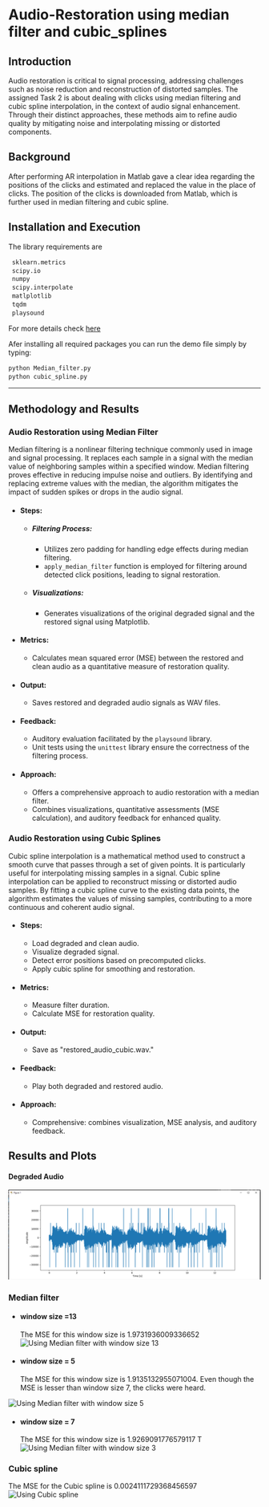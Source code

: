 # Audio-Restoration using median filter and cubic_splines

## Introduction

Audio restoration is critical to signal processing, addressing challenges such as noise reduction and reconstruction of distorted samples. 
The assigned Task 2 is about dealing with clicks using median filtering and cubic spline interpolation, in the context of audio signal enhancement.
Through their distinct approaches, these methods aim to refine audio quality by mitigating noise and interpolating missing or distorted components.

## Background

After performing AR interpolation in Matlab gave a clear idea regarding the positions of 
the clicks and estimated and replaced the value in the place of clicks. The position of the 
clicks is downloaded from Matlab, which is further used in median filtering and cubic spline.

## Installation and Execution

The library requirements are 
```sh                                 
 sklearn.metrics
 scipy.io
 numpy
 scipy.interpolate
 matlplotlib
 tqdm
 playsound

```
For more details check [here](https://github.com/bndr/pipreqs)


Afer installing all required packages you can run the demo file simply by typing:
```sh
python Median_filter.py
python cubic_spline.py
```
---

## Methodology and Results
### Audio Restoration using Median Filter

Median filtering is a nonlinear filtering technique commonly used in image and signal processing. It replaces each sample in a signal with the median value of neighboring samples within a specified window. Median filtering proves effective in reducing impulse noise and outliers. By identifying and replacing extreme values with the median, the algorithm mitigates the impact of sudden spikes or drops in the audio signal.

- #### Steps:


  - ##### **Filtering Process:**
     - Utilizes zero padding for handling edge effects during median filtering.
     - `apply_median_filter` function is employed for filtering around detected click positions, leading to signal restoration.

  - ##### **Visualizations:**
      - Generates visualizations of the original degraded signal and the restored signal using Matplotlib.

- #### Metrics:

   - Calculates mean squared error (MSE) between the restored and clean audio as a quantitative measure of restoration quality.

- #### Output:

   - Saves restored and degraded audio signals as WAV files.

- #### Feedback:

   - Auditory evaluation facilitated by the `playsound` library.
   - Unit tests using the `unittest` library ensure the correctness of the filtering process.

- #### Approach:

  - Offers a comprehensive approach to audio restoration with a median filter.
  - Combines visualizations, quantitative assessments (MSE calculation), and auditory feedback for enhanced quality.


### Audio Restoration using Cubic Splines

Cubic spline interpolation is a mathematical method used to construct a smooth curve that passes through a set of given points. It is particularly useful for interpolating missing samples in a signal. Cubic spline interpolation can be applied to reconstruct missing or distorted audio samples. By fitting a cubic spline curve to the existing data points, the algorithm estimates the values of missing samples, contributing to a more continuous and coherent audio signal. 


- #### **Steps:**
  - Load degraded and clean audio.
  - Visualize degraded signal.
  - Detect error positions based on precomputed clicks.
  - Apply cubic spline for smoothing and restoration.

- #### **Metrics:**
  - Measure filter duration.
  - Calculate MSE for restoration quality.

- #### **Output:**
  - Save as "restored_audio_cubic.wav."

- #### **Feedback:**
  - Play both degraded and restored audio.

- #### **Approach:**
  - Comprehensive: combines visualization, MSE analysis, and auditory feedback.


## Results and Plots

#### Degraded Audio

![Degraded Audio](cubic_spline_deg.png)

### Median filter 

   - #### window size =13
     The MSE for this window size is 1.9731936009336652
![Using Median filter with window size 13](https://github.com/sraparna79/Audio-Restoration-median-filter-and-cubic_spline/assets/150169608/e0dde44c-d75f-49f4-a46c-5e14105adf2f)

  - #### window size = 5
    The MSE for this window size is 1.9135132955071004. Even though the MSE is lesser than window size 7, the clicks were heard.
    
![Using Median filter with window size 5](https://github.com/sraparna79/Audio-Restoration-median-filter-and-cubic_spline/assets/150169608/c7763a57-3b72-4ed4-937c-71908e47d7d7)

   - #### window size = 7
     The MSE for this window size is 1.9269091776579117    T
![Using Median filter with window size 3](https://github.com/sraparna79/Audio-Restoration-median-filter-and-cubic_spline/assets/150169608/7c533f0f-c112-4487-825f-07d4dc4e233b)

### Cubic spline
The MSE for the Cubic spline is 0.0024111729368456597
![Using Cubic spline](https://github.com/sraparna79/Audio-Restoration-median-filter-and-cubic_spline/assets/150169608/9141d2f4-83ee-4cd7-ac23-b0fd3e6ac05c)


